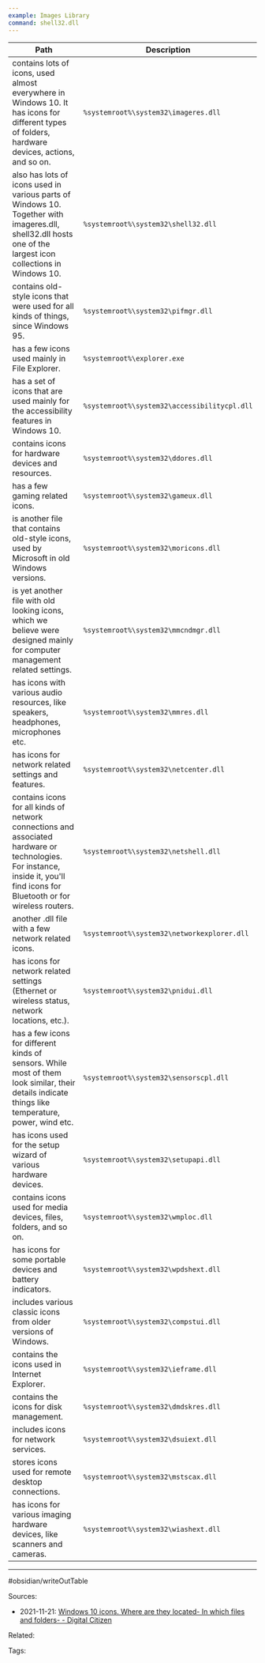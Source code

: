 ```yaml
---
example: Images Library
command: shell32.dll
---
```


| Path                                                                                                                                                                           | Description                                  |
| ------------------------------------------------------------------------------------------------------------------------------------------------------------------------------ | -------------------------------------------- |
| contains lots of icons, used almost everywhere in Windows 10. It has icons for different types of folders, hardware devices, actions, and so on.                               | `%systemroot%\system32\imageres.dll`         |
| also has lots of icons used in various parts of Windows 10. Together with imageres.dll, shell32.dll hosts one of the largest icon collections in Windows 10.                   | `%systemroot%\system32\shell32.dll`          |
| contains old-style icons that were used for all kinds of things, since Windows 95.                                                                                             | `%systemroot%\system32\pifmgr.dll`           |
| has a few icons used mainly in File Explorer.                                                                                                                                  | `%systemroot%\explorer.exe`                  |
| has a set of icons that are used mainly for the accessibility features in Windows 10.                                                                                          | `%systemroot%\system32\accessibilitycpl.dll` |
| contains icons for hardware devices and resources.                                                                                                                             | `%systemroot%\system32\ddores.dll`           |
| has a few gaming related icons.                                                                                                                                                | `%systemroot%\system32\gameux.dll`           |
| is another file that contains old-style icons, used by Microsoft in old Windows versions.                                                                                      | `%systemroot%\system32\moricons.dll`         |
| is yet another file with old looking icons, which we believe were designed mainly for computer management related settings.                                                    | `%systemroot%\system32\mmcndmgr.dll`         |
| has icons with various audio resources, like speakers, headphones, microphones etc.                                                                                            | `%systemroot%\system32\mmres.dll`            |
| has icons for network related settings and features.                                                                                                                           | `%systemroot%\system32\netcenter.dll`        |
| contains icons for all kinds of network connections and associated hardware or technologies. For instance, inside it, you'll find icons for Bluetooth or for wireless routers. | `%systemroot%\system32\netshell.dll`         |
| another .dll file with a few network related icons.                                                                                                                            | `%systemroot%\system32\networkexplorer.dll`  |
| has icons for network related settings (Ethernet or wireless status, network locations, etc.).                                                                                 | `%systemroot%\system32\pnidui.dll`           |
| has a few icons for different kinds of sensors. While most of them look similar, their details indicate things like temperature, power, wind etc.                              | `%systemroot%\system32\sensorscpl.dll`       |
| has icons used for the setup wizard of various hardware devices.                                                                                                               | `%systemroot%\system32\setupapi.dll`         |
| contains icons used for media devices, files, folders, and so on.                                                                                                              | `%systemroot%\system32\wmploc.dll`           |
| has icons for some portable devices and battery indicators.                                                                                                                    | `%systemroot%\system32\wpdshext.dll`         |
| includes various classic icons from older versions of Windows.                                                                                                                 | `%systemroot%\system32\compstui.dll`         |
| contains the icons used in Internet Explorer.                                                                                                                                  | `%systemroot%\system32\ieframe.dll`          |
| contains the icons for disk management.                                                                                                                                        | `%systemroot%\system32\dmdskres.dll`         |
| includes icons for network services.                                                                                                                                           | `%systemroot%\system32\dsuiext.dll`          |
| stores icons used for remote desktop connections.                                                                                                                              | `%systemroot%\system32\mstscax.dll`          |
| has icons for various imaging hardware devices, like scanners and cameras.                                                                                                     | `%systemroot%\system32\wiashext.dll`         |


---
#obsidian/writeOutTable

Sources:
- 2021-11-21: [Windows 10 icons. Where are they located- In which files and folders- - Digital Citizen](https://www.digitalcitizen.life/where-find-most-windows-10s-native-icons/)

Related:

Tags:
